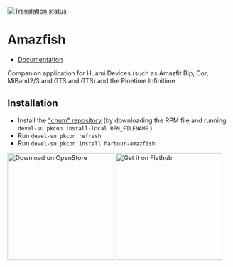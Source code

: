 [![Translation status](https://hosted.weblate.org/widget/harbour-amazfish/svg-badge.svg)](https://hosted.weblate.org/engage/harbour-amazfish/)

# Amazfish

* [Documentation](https://amazfish.github.io/)

Companion application for Huami Devices (such as Amazfit Bip, Cor, MiBand2/3 and GTS and GTS) and the Pinetime Infinitime.

## Installation
* Install the ["chum" repository](https://chumrpm.netlify.app/) (by downloading the RPM file and running `devel-su pkcon install-local RPM_FILENAME` )
* Run `devel-su pkcon refresh`
* Run `devel-su pkcon install harbour-amazfish`

<a href='https://open-store.io/app/uk.co.piggz.amazfish'><img width='240' alt='Download on OpenStore' src='https://open-store.io/badges/en_US.svg'/></a>
<a href='https://flathub.org/apps/details/uk.co.piggz.amazfish'><img width='240' alt='Get it on Flathub' src='https://flathub.org/api/badge?locale=en'/></a>
